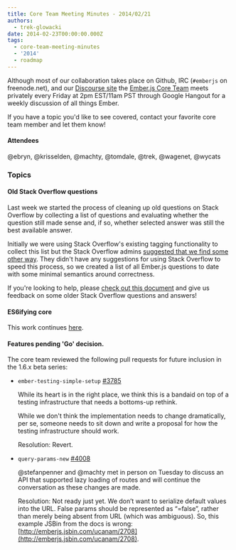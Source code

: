 ```yaml
---
title: Core Team Meeting Minutes - 2014/02/21
authors:
  - trek-glowacki
date: 2014-02-23T00:00:00.000Z
tags:
  - core-team-meeting-minutes
  - '2014'
  - roadmap
---
```



Although most of our collaboration takes place on Github, IRC
(`#emberjs` on freenode.net), and our [Discourse site](http://discuss.emberjs.com/)
the [Ember.js Core Team](/team) meets privately every
Friday at 2pm EST/11am PST through Google Hangout for a weekly
discussion of all things Ember.

If you have a topic you'd like to see covered, contact your favorite
core team member and let them know!

#### Attendees

@ebryn, @krisselden, @machty, @tomdale, @trek, @wagenet, @wycats


### Topics

#### Old Stack Overflow questions

Last week we started the process of cleaning up old questions on Stack Overflow by
collecting a list of questions and evaluating whether the question still made
sense and, if so, whether selected answer was still the best available answer.

Initially we were using Stack Overflow's existing tagging functionality to collect this
list but the Stack Overflow admins [suggested that we find some other way](http://meta.stackoverflow.com/a/221612/238614).
They didn't have any suggestions for using Stack Overflow to speed this process,
so we created a list of all Ember.js questions to date with some minimal semantics
around correctness.

If you're looking to help, please [check out this document](https://docs.google.com/spreadsheet/ccc?key=0Aie5my_LJZzOdFB3SnAtZHFZcENic3hrMmxHdWkzeXc&usp=drive_web#gid=0)
and give us feedback on some older Stack Overflow questions and answers!

#### ES6ifying core

This work continues [here](https://github.com/emberjs/ember.js/pull/4374).

#### Features pending 'Go' decision.

The core team reviewed the following pull requests for future inclusion in
the 1.6.x beta series:


* `ember-testing-simple-setup` [#3785](https://github.com/emberjs/ember.js/pull/3785)

    While its heart is in the right place, we think this is a bandaid on top of a
    testing infrastructure that needs a bottoms-up rethink.

    While we don't think the implementation needs to change dramatically, per se,
    someone needs to sit down and write a proposal for how the testing infrastructure
    should work.

    Resolution: Revert.



* `query-params-new` [#4008](https://github.com/emberjs/ember.js/pull/4008)

    @stefanpenner and @machty met in person on Tuesday to discuss an API that supported
    lazy loading of routes and will continue the conversation as these changes are made.

    Resolution: Not ready just yet. We don’t  want to serialize default values into the
    URL. False params should be represented as “=false”, rather than merely being absent
    from URL (which was ambiguous). So, this example JSBin from the docs is wrong:
    [http://emberjs.jsbin.com/ucanam/2708](http://emberjs.jsbin.com/ucanam/2708).




